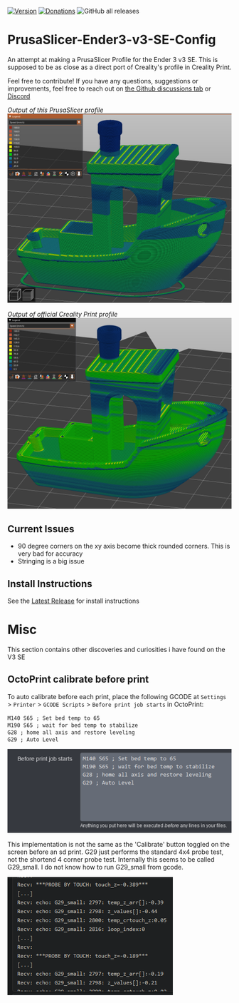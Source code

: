 [![Version](https://img.shields.io/github/v/release/suchmememanyskill/PrusaSlicer-Ender3-v3-SE-Config)](https://github.com/suchmememanyskill/PrusaSlicer-Ender3-v3-SE-Config/releases) [![Donations](https://img.shields.io/badge/Support%20on-Ko--Fi-red)](https://ko-fi.com/suchmememanyskill) ![GitHub all releases](https://img.shields.io/github/downloads/suchmememanyskill/PrusaSlicer-Ender3-v3-SE-Config/total)

# PrusaSlicer-Ender3-v3-SE-Config
An attempt at making a PrusaSlicer Profile for the Ender 3 v3 SE. This is supposed to be as close as a direct port of Creality's profile in Creality Print.

Feel free to contribute! If you have any questions, suggestions or improvements, feel free to reach out on [the Github discussions tab](https://github.com/suchmememanyskill/PrusaSlicer-Ender3-v3-SE-Config/discussions) or [Discord](https://discord.com/users/249186838592487425)

*Output of this PrusaSlicer profile*
![PrusaSlicer Print Output](img/prusa.png)

*Output of official Creality Print profile*
![Creality Print Output](img/creality.png)

## Current Issues
- 90 degree corners on the xy axis become thick rounded corners. This is very bad for accuracy
- Stringing is a big issue

## Install Instructions
See the [Latest Release](https://github.com/suchmememanyskill/PrusaSlicer-Ender3-v3-SE-Config/releases) for install instructions

# Misc
This section contains other discoveries and curiosities i have found on the V3 SE

## OctoPrint calibrate before print
To auto calibrate before each print, place the following GCODE at `Settings` > `Printer` > `GCODE Scripts` > `Before print job starts` in OctoPrint:
```
M140 S65 ; Set bed temp to 65
M190 S65 ; wait for bed temp to stabilize
G28 ; home all axis and restore leveling
G29 ; Auto Level
```

![before_print_calibrate](img/calibrate_before_print.png)

This implementation is not the same as the 'Calibrate' button toggled on the screen before an sd print. G29 just performs the standard 4x4 probe test, not the shortend 4 corner probe test. Internally this seems to be called G29_small. I do not know how to run G29_small from gcode.

![g29_small](img/g29_small.png)
